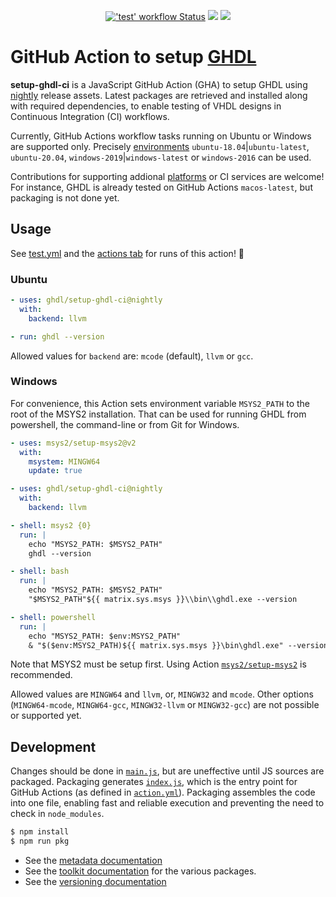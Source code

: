 
<p align="center">
  <a title="'Test' workflow Status" href="https://github.com/ghdl/setup-ghdl-ci/actions?query=workflow%3ATest"><img alt="'test' workflow Status" src="https://img.shields.io/github/workflow/status/ghdl/setup-ghdl-ci/Test?longCache=true&style=flat-square&label=test&logo=github"></a><!--
  -->
  <a title="Dependency Status" href="https://david-dm.org/ghdl/setup-ghdl-ci"><img src="https://img.shields.io/david/ghdl/setup-ghdl-ci.svg?longCache=true&style=flat-square&label=deps&logo=npm"></a><!--
  -->
  <a title="DevDependency Status" href="https://david-dm.org/ghdl/setup-ghdl-ci?type=dev"><img src="https://img.shields.io/david/dev/ghdl/setup-ghdl-ci.svg?longCache=true&style=flat-square&label=devdeps&logo=npm"></a>
</p>

# GitHub Action to setup [GHDL](https://github.com/ghdl/ghdl)

**setup-ghdl-ci** is a JavaScript GitHub Action (GHA) to setup GHDL using [nightly](https://github.com/ghdl/ghdl/releases/tag/nightly) release assets. Latest packages are retrieved and installed along with required dependencies, to enable testing of VHDL designs in Continuous Integration (CI) workflows.

Currently, GitHub Actions workflow tasks running on Ubuntu or Windows are supported only. Precisely [environments](https://github.com/actions/virtual-environments#available-environments) `ubuntu-18.04`|`ubuntu-latest`, `ubuntu-20.04`, `windows-2019`|`windows-latest` or `windows-2016` can be used.

Contributions for supporting addional [platforms](https://help.github.com/en/actions/reference/virtual-environments-for-github-hosted-runners#supported-runners-and-hardware-resources) or CI services are welcome! For instance, GHDL is already tested on GitHub Actions `macos-latest`, but packaging is not done yet.

## Usage

See [test.yml](.github/workflows/test.yml) and the [actions tab](https://github.com/ghdl/setup-ghdl-ci/actions) for runs of this action! :rocket:

### Ubuntu

```yaml
- uses: ghdl/setup-ghdl-ci@nightly
  with:
    backend: llvm

- run: ghdl --version
```

Allowed values for `backend` are: `mcode` (default), `llvm` or `gcc`.

### Windows

For convenience, this Action sets environment variable `MSYS2_PATH` to the root of the MSYS2 installation. That can be used for running GHDL from powershell, the command-line or from Git for Windows.

```yml
- uses: msys2/setup-msys2@v2
  with:
    msystem: MINGW64
    update: true

- uses: ghdl/setup-ghdl-ci@nightly
  with:
    backend: llvm

- shell: msys2 {0}
  run: |
    echo "MSYS2_PATH: $MSYS2_PATH"
    ghdl --version

- shell: bash
  run: |
    echo "MSYS2_PATH: $MSYS2_PATH"
    "$MSYS2_PATH"${{ matrix.sys.msys }}\\bin\\ghdl.exe --version

- shell: powershell
  run: |
    echo "MSYS2_PATH: $env:MSYS2_PATH"
    & "$($env:MSYS2_PATH)${{ matrix.sys.msys }}\bin\ghdl.exe" --version
```

Note that MSYS2 must be setup first. Using Action [`msys2/setup-msys2`](https://github.com/msys2/setup-msys2) is recommended.

Allowed values are `MINGW64` and `llvm`, or, `MINGW32` and `mcode`. Other options (`MINGW64-mcode`, `MINGW64-gcc`, `MINGW32-llvm` or `MINGW32-gcc`) are not possible or supported yet.

## Development

Changes should be done in [`main.js`](./main.js), but are uneffective until JS sources are packaged. Packaging generates [`index.js`](./index.js), which is the entry point for GitHub Actions (as defined in [`action.yml`](./action.yml)). Packaging assembles the code into one file, enabling fast and reliable execution and preventing the need to check in `node_modules`.

```sh
$ npm install
$ npm run pkg
```

- See the [metadata documentation](https://help.github.com/en/articles/metadata-syntax-for-github-actions)
- See the [toolkit documentation](https://github.com/actions/toolkit/blob/master/README.md#packages) for the various packages.
- See the [versioning documentation](https://github.com/actions/toolkit/blob/master/docs/action-versioning.md)
